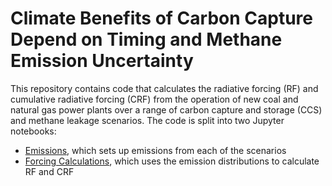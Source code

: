 # Climate Benefits of Carbon Capture Depend on Timing and Methane Emission Uncertainty
This repository contains code that calculates the radiative forcing (RF) and cumulative radiative forcing (CRF) from the operation of new coal and natural gas power plants over a range of carbon capture and storage (CCS) and methane leakage scenarios. The code is split into two Jupyter notebooks:
- [Emissions](https://github.com/gschivley/CCS-climate/blob/master/Notebooks/Emissions.ipynb), which sets up emissions from each of the scenarios
- [Forcing Calculations](https://github.com/gschivley/CCS-climate/blob/master/Notebooks/Forcing%20Calculations.ipynb), which uses the emission distributions to calculate RF and CRF
